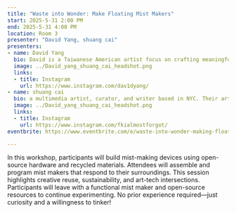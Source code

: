 ```yaml
---
title: "Waste into Wonder: Make Floating Mist Makers"
start: 2025-5-31 2:00 PM
end: 2025-5-31 4:00 PM
location: Room 3
presenter: "David Yang, shuang cai"
presenters:
- name: David Yang
  bio: David is a Taiwanese American artist focus on crafting meaningful, joyful experiences that reveal the subtle ways people connect and communicate.
  image: ../David_yang_shuang_cai_headshot.png
  links:
  - title: Instagram
    url: https://www.instagram.com/dav1dyang/
- name: shuang cai
  bio: a multimedia artist, curator, and writer based in NYC. Their art practices focus on logics, interactions, and humor. Their curatorial works aim to bring forth the power of interconnectedness and diverse voices across communities. They hold a Bachelor’s degree from Bard College double majoring in Computer Science and Studio Art and a Master’s from New York University Interactive Telecommunication Program(ITP).
  image: ../David_yang_shuang_cai_headshot.png
  links:
  - title: Instagram
    url: https://www.instagram.com/fkialmostforgot/
eventbrite: https://www.eventbrite.com/e/waste-into-wonder-making-floating-mist-makers-ohs2025-tickets-1273017392289?utm-campaign=social&utm-content=attendeeshare&utm-medium=discovery&utm-term=listing&utm-source=wsa&aff=ebdsshwebmobile

---
```


In this workshop, participants will build mist-making devices using open-source hardware and recycled materials. Attendees will assemble and program mist makers that respond to their surroundings. This session highlights creative reuse, sustainability, and art-tech intersections. Participants will leave with a functional mist maker and open-source resources to continue experimenting. No prior experience required—just curiosity and a willingness to tinker!
